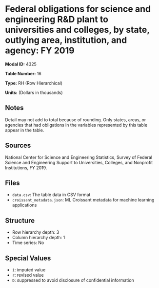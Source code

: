 # Federal obligations for science and engineering R&D plant to universities and colleges, by state, outlying area, institution, and agency: FY 2019

**Modal ID:** 4325

**Table Number:** 16

**Type:** RH (Row Hierarchical)

**Units:** (Dollars in thousands)

## Notes

Detail may not add to total because of rounding. Only states, areas, or agencies that had obligations in the variables represented by this table appear in the table.

## Sources

National Center for Science and Engineering Statistics, Survey of Federal Science and Engineering Support to Universities, Colleges, and Nonprofit Institutions, FY 2019.

## Files

- `data.csv`: The table data in CSV format
- `croissant_metadata.json`: ML Croissant metadata for machine learning applications

## Structure

- Row hierarchy depth: 3
- Column hierarchy depth: 1
- Time series: No

## Special Values

- `i`: imputed value
- `r`: revised value
- `D`: suppressed to avoid disclosure of confidential information
